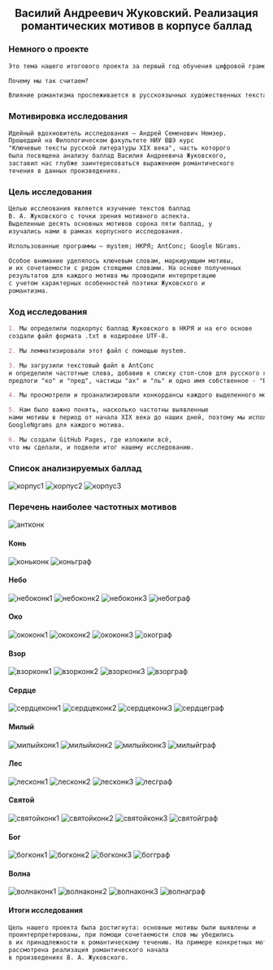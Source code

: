 ## <center> Василий Андреевич Жуковский. Реализация романтических мотивов в корпусе баллад 

### Немного о проекте 

```markdown
Это тема нашего итогового проекта за первый год обучения цифровой грамотности. Возможно, она не такая злободневная, как у других коллег, но мы — консерваторы и фундаменталисты. Мы считаем, что наша тема очень важна в контексте русской литературы XIX (и не только XIX) века.

Почему мы так считаем?

Влияние романтизма прослеживается в русскоязычных художественных текстах с начала XIX века и до наших дней. Жуковский — это, пожалуй, самая главная фигура в русском романтизме, а баллады — самый главный романтический жанр у Жуковского. Нам было интересно выявить их ключевые мотивы, посмотреть, как они реализуются в тексте и насколько они частотны в корпусе русского языка. Эта работа позволит нам (и, надеемся, нашим слушателям и читателям) в будущем при чтении других текстов опознать эти мотивы и сравнить их с "первоисточником". Кроме того, нам кажется очень любопытным корпусное исследование канонических текстов: оно позволяет увидеть их составные части и показывает хорошо знакомые произведения с другой стороны.
```


### Мотивировка исследования

```markdown
Идейный вдохновитель исследования – Андрей Семенович Немзер.
Прошедший на Филологическом факультете НИУ ВШЭ курс
"Ключевые тексты русской литературы XIX века", часть которого
была посвящена анализу баллад Василия Андреевича Жуковского, 
заставил нас глубже заинтересоваться выражением романтического
течения в данных произведениях.
```

### Цель исследования

```markdown
Целью исслеования является изучение текстов баллад
В. А. Жуковского с точки зрения мотивного аспекта.
Выделенные десять основных мотивов сорока пяти баллад, y 
изучались нами в рамках корпусного исследования.

Использованные программы – mystem; НКРЯ; AntConc; Google NGrams.

Особое внимание уделялось ключевым словам, маркирующим мотивы,
и их сочетаемости с рядом стоящими словами. На основе полученных
результатов для каждого мотива мы проводили интерпретацию
с учетом характерных особенностей поэтики Жуковского и 
романтизма. 
```

### Ход исследования

```markdown
1. Мы определили подкорпус баллад Жуковского в НКРЯ и на его основе
создали файл формата .txt в кодировке UTF-8.

2. Мы лемматизировали этот файл с помощью mystem.

3. Мы загрузили текстовый файл в AntConc
и определили частотные слова, добавив к списку стоп-слов для русского языка
предлоги "ко" и "пред", частицы "ах" и "ль" и одно имя собственное - "Вадим".

4. Мы просмотрели и проанализировали конкордансы каждого выделенного мотива.

5. Нам было важно понять, насколько частотны выявленные
нами мотивы в период от начала XIX века до наших дней, поэтому мы использовали 
GoogleNgrams для каждого мотива.

6. Мы создали GitHub Pages, где изложили всё, 
что мы сделали, и подвели итог нашему исследованию.
```

### Список анализируемых баллад

![корпус1](corpus1.jpg)
![корпус2](corpus2.jpg)
![корпус3](corpus3.jpg)

### Перечень наиболее частотных мотивов

![антконк](antconc.jpg)

#### Конь

![коньконк](konconc1.jpg)
![коньграф](kongraph.jpg)

#### Небо

![небоконк1](neboconc1.jpg)
![небоконк2](neboconc2.jpg)
![небоконк3](neboconc3.jpg)
![небограф](nebograph.jpg)

#### Око

![ококонк1](okoconc1.jpg)
![ококонк2](okoconc2.jpg)
![ококонк3](okoconc3.jpg)
![окограф](okograph.jpg)

#### Взор

![взорконк1](vzorconc1.jpg)
![взорконк2](vzorconc2.jpg)
![взорконк3](vzorconc3.jpg)
![взорграф](vzorgraph.jpg)

#### Сердце

![сердцеконк1](cerdceconc1.jpg)
![сердцеконк2](cerdceconc2.jpg)
![сердцеконк3](cerdceconc3.jpg)
![сердцеграф](cerdcegraph.jpg)

#### Милый

![милыйконк1](miliyconc1.jpg)
![милыйконк2](miliyconc2.jpg)
![милыйконк3](miliyconc3.jpg)
![милыйграф](miliygraph.jpg)

#### Лес

![лесконк1](lesconc1.jpg)
![лесконк2](lesconc2.jpg)
![лесконк3](lesconc3.jpg)
![лесграф](lesgraph.jpg)

#### Святой

![святойконк1](svatoiconc1.jpg)
![святойконк2](svatoiconc2.jpg)
![святойконк3](svatoiconc3.jpg)
![святойграф](svatoigraph.jpg)

#### Бог

![богконк1](bogconc1.jpg)
![богконк2](bogconc2.jpg)
![богконк3](bogconc3.jpg)
![богграф](boggraph.jpg)

#### Волна

![волнаконк1](volnaconc1.jpg)
![волнаконк2](volnaconc2.jpg)
![волнаконк3](volnaconc3.jpg)
![волнаграф](volnagraph.jpg)

#### Итоги исследования

```markdown
Цель нашего проекта была достигнута: основные мотивы были выявлены и
проинтерпретированы, при помощи сочетаемости слов мы убедились
в их принадлежности к романтическому течению. На примере конкретных мотивов была
рассмотрена реализация романтического начала
в произведениях В. А. Жуковского.
```
